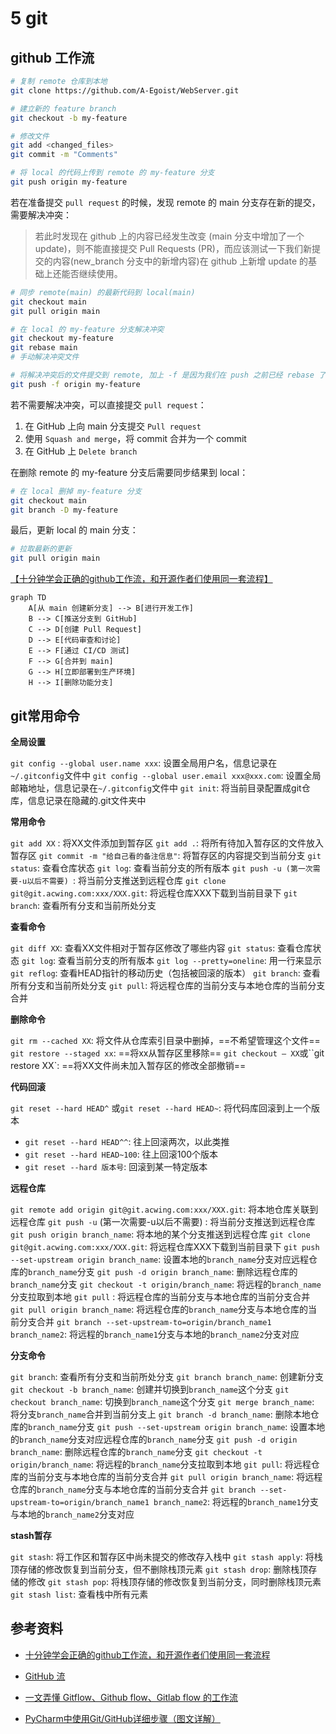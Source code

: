 # 5 git

## github 工作流

```bash
# 复制 remote 仓库到本地
git clone https://github.com/A-Egoist/WebServer.git

# 建立新的 feature branch
git checkout -b my-feature

# 修改文件
git add <changed_files>
git commit -m "Comments"

# 将 local 的代码上传到 remote 的 my-feature 分支
git push origin my-feature
```

若在准备提交 `pull request` 的时候，发现 remote 的 main 分支存在新的提交，需要解决冲突：

>   若此时发现在 github 上的内容已经发生改变 (main 分支中增加了一个 update)，则不能直接提交 Pull Requests (PR)，而应该测试一下我们新提交的内容(new_branch 分支中的新增内容)在 github 上新增 update 的基础上还能否继续使用。

```bash
# 同步 remote(main) 的最新代码到 local(main)
git checkout main
git pull origin main

# 在 local 的 my-feature 分支解决冲突
git checkout my-feature
git rebase main
# 手动解决冲突文件

# 将解决冲突后的文件提交到 remote, 加上 -f 是因为我们在 push 之前已经 rebase 了
git push -f origin my-feature
```

若不需要解决冲突，可以直接提交 `pull request`：

1.   在 GitHub 上向 main 分支提交 `Pull request`
2.   使用 `Squash and merge`，将 commit 合并为一个 commit
3.   在 GitHub 上 `Delete branch`

在删除 remote 的 my-feature 分支后需要同步结果到 local：

```bash
# 在 local 删掉 my-feature 分支
git checkout main
git branch -D my-feature
```

最后，更新 local 的 main 分支：

```bash
# 拉取最新的更新
git pull origin main
```

[【十分钟学会正确的github工作流，和开源作者们使用同一套流程】](https://www.bilibili.com/video/BV19e4y1q7JJ/?share_source=copy_web&vd_source=b5ed364998fc1b958c57abd6dbda38e3)

```mermaid
graph TD
    A[从 main 创建新分支] --> B[进行开发工作]
    B --> C[推送分支到 GitHub]
    C --> D[创建 Pull Request]
    D --> E[代码审查和讨论]
    E --> F[通过 CI/CD 测试]
    F --> G[合并到 main]
    G --> H[立即部署到生产环境]
    H --> I[删除功能分支]
```

## git常用命令

**全局设置**

`git config --global user.name xxx`: 设置全局用户名，信息记录在`~/.gitconfig`文件中
`git config --global user.email xxx@xxx.com`: 设置全局邮箱地址，信息记录在`~/.gitconfig`文件中
`git init`: 将当前目录配置成git仓库，信息记录在隐藏的.git文件夹中

**常用命令**

`git add XX` : 将XX文件添加到暂存区
`git add .`: 将所有待加入暂存区的文件放入暂存区
`git commit -m "给自己看的备注信息"`: 将暂存区的内容提交到当前分支
`git status`: 查看仓库状态
`git log`: 查看当前分支的所有版本
`git push -u (第一次需要-u以后不需要) `: 将当前分支推送到远程仓库
`git clone git@git.acwing.com:xxx/XXX.git`: 将远程仓库XXX下载到当前目录下
`git branch`: 查看所有分支和当前所处分支

**查看命令**

`git diff XX`: 查看XX文件相对于暂存区修改了哪些内容
`git status`: 查看仓库状态
`git log`: 查看当前分支的所有版本
`git log --pretty=oneline`: 用一行来显示
`git reflog`: 查看HEAD指针的移动历史（包括被回滚的版本）
`git branch`: 查看所有分支和当前所处分支
`git pull`: 将远程仓库的当前分支与本地仓库的当前分支合并

**删除命令**

`git rm --cached XX`: 将文件从仓库索引目录中删掉，==不希望管理这个文件==
`git restore --staged xx`: ==将xx从暂存区里移除==
`git checkout — XX`或``git restore XX`: ==将XX文件尚未加入暂存区的修改全部撤销==

**代码回滚**

`git reset --hard HEAD^` 或`git reset --hard HEAD~`: 将代码库回滚到上一个版本
*   `git reset --hard HEAD^^`: 往上回滚两次，以此类推
*   `git reset --hard HEAD~100`: 往上回滚100个版本
*   `git reset --hard 版本号`: 回滚到某一特定版本

**远程仓库**

`git remote add origin git@git.acwing.com:xxx/XXX.git`: 将本地仓库关联到远程仓库
`git push -u` (第一次需要-u以后不需要) : 将当前分支推送到远程仓库
`git push origin branch_name`: 将本地的某个分支推送到远程仓库
`git clone git@git.acwing.com:xxx/XXX.git`: 将远程仓库XXX下载到当前目录下
`git push --set-upstream origin branch_name`: 设置本地的`branch_name`分支对应远程仓库的`branch_name`分支
`git push -d origin branch_name`: 删除远程仓库的`branch_name`分支
`git checkout -t origin/branch_name`: 将远程的`branch_name`分支拉取到本地
`git pull` : 将远程仓库的当前分支与本地仓库的当前分支合并
`git pull origin branch_name`: 将远程仓库的`branch_name`分支与本地仓库的当前分支合并
`git branch --set-upstream-to=origin/branch_name1 branch_name2`: 将远程的`branch_name1`分支与本地的`branch_name2`分支对应

**分支命令**

`git branch`: 查看所有分支和当前所处分支
`git branch branch_name`: 创建新分支
`git checkout -b branch_name`: 创建并切换到`branch_name`这个分支
`git checkout branch_name`: 切换到`branch_name`这个分支
`git merge branch_name`: 将分支`branch_name`合并到当前分支上
`git branch -d branch_name`: 删除本地仓库的`branch_name`分支
`git push --set-upstream origin branch_name`: 设置本地的`branch_name`分支对应远程仓库的`branch_name`分支
`git push -d origin branch_name`: 删除远程仓库的`branch_name`分支
`git checkout -t origin/branch_name`: 将远程的`branch_name`分支拉取到本地
`git pull`: 将远程仓库的当前分支与本地仓库的当前分支合并
`git pull origin branch_name`: 将远程仓库的`branch_name`分支与本地仓库的当前分支合并
`git branch --set-upstream-to=origin/branch_name1 branch_name2`: 将远程的`branch_name1`分支与本地的`branch_name2`分支对应

**stash暂存**

`git stash`: 将工作区和暂存区中尚未提交的修改存入栈中
`git stash apply`: 将栈顶存储的修改恢复到当前分支，但不删除栈顶元素
`git stash drop`: 删除栈顶存储的修改
`git stash pop`: 将栈顶存储的修改恢复到当前分支，同时删除栈顶元素
`git stash list`: 查看栈中所有元素



## 参考资料

* [十分钟学会正确的github工作流，和开源作者们使用同一套流程](https://www.bilibili.com/video/BV19e4y1q7JJ/)

* [GitHub 流](https://docs.github.com/zh/get-started/quickstart/github-flow)

* [一文弄懂 Gitflow、Github flow、Gitlab flow 的工作流](https://cloud.tencent.com/developer/article/1646937)
* [PyCharm中使用Git/GitHub详细步骤（图文详解）](https://blog.csdn.net/Q0717168/article/details/108719275)